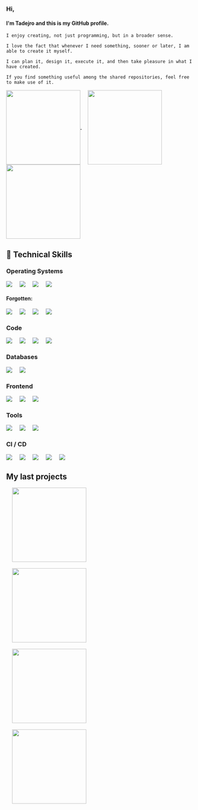 ### Hi,
#### I'm Tadejro and this is my GitHub profile.

```
I enjoy creating, not just programming, but in a broader sense.

I love the fact that whenever I need something, sooner or later, I am able to create it myself.

I can plan it, design it, execute it, and then take pleasure in what I have created.

If you find something useful among the shared repositories, feel free to make use of it.
```


<a href="https://github.com/8tm/8tm">
  <img height=200 align="center" src="https://github-readme-stats.vercel.app/api?username=8tm&card_width=365" />
</a>
&nbsp;
&nbsp;
<a href="https://github.com/8tm/8tm">
  <img height=200 align="center" src="https://github-readme-stats.vercel.app/api/top-langs?username=8tm&layout=compact&langs_count=10&card_width=365&hide=php" />
</a>
<br>
<img height=200 align="center" src="https://github-profile-trophy.vercel.app/?username=8tm&theme=flat&no-frame=true&margin-w=15&margin-h=15&column=9" />


## 💼 Technical Skills

### Operating Systems
![](https://img.shields.io/badge/O.S.-Debian-informational?style=plastic&logo=debian&color=a50231&logoColor=a50231&labelColor=f7f7f7)&nbsp;&nbsp;&nbsp;&nbsp;
![](https://img.shields.io/badge/O.S.-Ubuntu-informational?style=plastic&logo=canonical&color=f7f7f7&labelColor=f7f7f7&logoColor=d64613)&nbsp;&nbsp;&nbsp;&nbsp;
![](https://img.shields.io/badge/O.S.-Red%20Hat-informational?style=plastic&logo=redhat&color=e70000&logoColor=e70000&labelColor=f7f7f7)&nbsp;&nbsp;&nbsp;&nbsp;
![](https://img.shields.io/badge/O.S.-Windows%2011-informational?style=plastic&logo=windows11&color=0074cd&logoColor=0074cd&labelColor=f7f7f7)&nbsp;&nbsp;&nbsp;&nbsp;

#### Forgotten:
![](https://img.shields.io/badge/O.S.-Windows%2098se-informational?style=plastic&logo=windows95&color=008080&logoColor=008080&labelColor=dfcfc0)&nbsp;&nbsp;&nbsp;&nbsp;
![](https://img.shields.io/badge/O.S.-Windows%202000-informational?style=plastic&logo=windows95&color=386ba0&logoColor=0078D6&labelColor=f7f7f7)&nbsp;&nbsp;&nbsp;&nbsp;
![](https://img.shields.io/badge/O.S.-Windows%20XP-informational?style=plastic&logo=windowsxp&color=398cf6&logoColor=378cf5&labelColor=f7f7f7)&nbsp;&nbsp;&nbsp;&nbsp;
![](https://img.shields.io/badge/O.S.-Windows%207-informational?style=plastic&logo=windowsxp&color=022e5f&logoColor=003399&labelColor=f7f7f7)&nbsp;&nbsp;&nbsp;&nbsp;

### Code
![](https://img.shields.io/badge/Code-Python-informational?style=plastic&logo=python&color=3B77A7&logoColor=3B77A7&labelColor=FFDC51)&nbsp;&nbsp;&nbsp;&nbsp;
![](https://img.shields.io/badge/Code-Bash-informational?style=plastic&logo=gnubash&color=555555&logoColor=4EAA25&labelColor=555555)&nbsp;&nbsp;&nbsp;&nbsp;
![](https://img.shields.io/badge/Code-C++-informational?style=plastic&logo=cplusplus&color=white&logoColor=00599C&labelColor=white)&nbsp;&nbsp;&nbsp;&nbsp;
![](https://img.shields.io/badge/Code-PHP-informational?style=plastic&logo=php&color=9EA5CF&logoColor=777BB4&labelColor=white)&nbsp;&nbsp;&nbsp;&nbsp;

### Databases
![](https://img.shields.io/badge/DataBase-SQLite-informational?style=plastic&logo=SQLite&color=003B57)&nbsp;&nbsp;&nbsp;&nbsp;
![](https://img.shields.io/badge/DataBase-SQL-informational?style=plastic&logo=sql&color=003B57)&nbsp;&nbsp;&nbsp;&nbsp;

### Frontend
![](https://img.shields.io/badge/FrontEnd-HTML5-informational?style=plastic&logo=HTML5&color=E34F26)&nbsp;&nbsp;&nbsp;&nbsp;
![](https://img.shields.io/badge/FrontEnd-CSS3-informational?style=plastic&logo=CSS3&logoColor=blue&color=blue&labelColor=%23F7DF1C)&nbsp;&nbsp;&nbsp;&nbsp;
![](https://img.shields.io/badge/FrontEnd-JavaScript-informational?style=plastic&logo=JavaScript&color=F7DF1E)&nbsp;&nbsp;&nbsp;&nbsp;

### Tools
![](https://img.shields.io/badge/Tools-Git-informational?style=plastic&logo=Git&color=010409&logoColor=e6edf3)&nbsp;&nbsp;&nbsp;&nbsp;
![](https://img.shields.io/badge/Tools-i3wm-informational?style=plastic&logo=CodeSandbox&color=3ca6f7&labelColor=282828&logoColor=3ca6f7)&nbsp;&nbsp;&nbsp;&nbsp;
![](https://img.shields.io/badge/Tools-Terminator-informational?style=plastic&logo=CodeSandbox&color=C80003&labelColor=5b5b5b&logoColor=D80003)&nbsp;&nbsp;&nbsp;&nbsp;

### CI / CD
![](https://img.shields.io/badge/CI/CD-GitHub-informational?style=plastic&logo=GitHub&color=181717)&nbsp;&nbsp;&nbsp;&nbsp;
![](https://img.shields.io/badge/CI/CD-GitLab-informational?style=plastic&logo=gitlab&logoColor=orange)&nbsp;&nbsp;&nbsp;&nbsp;
![](https://img.shields.io/badge/CI/CD-BitBucket-informational?style=plastic&logo=bitbucket&logoColor=blue&color=blue)&nbsp;&nbsp;&nbsp;&nbsp;
![](https://img.shields.io/badge/CI/CD-Jenkins-informational?style=plastic&logo=jenkins&logoColor=red&color=333333)&nbsp;&nbsp;&nbsp;&nbsp;
![](https://img.shields.io/badge/CI/CD-Gerrit-informational?style=plastic&logo=gerrit&logoColor=pink&color=green)&nbsp;&nbsp;&nbsp;&nbsp;

## My last projects
&nbsp;&nbsp;&nbsp;&nbsp;<img height=200 align="center" src="https://github-readme-stats.vercel.app/api/pin/?username=8tm&repo=device-drama&theme=slateorange" /><br><br>
&nbsp;&nbsp;&nbsp;&nbsp;<img height=200 align="center" src="https://github-readme-stats.vercel.app/api/pin/?username=8tm&repo=shields-io-gui&theme=slateorange" /><br><br>
&nbsp;&nbsp;&nbsp;&nbsp;<img height=200 align="center" src="https://github-readme-stats.vercel.app/api/pin/?username=8tm&repo=bifu&theme=slateorange" /><br><br>
&nbsp;&nbsp;&nbsp;&nbsp;<img height=200 align="center" src="https://github-readme-stats.vercel.app/api/pin/?username=8tm&repo=regener&theme=slateorange" /><br><br>
